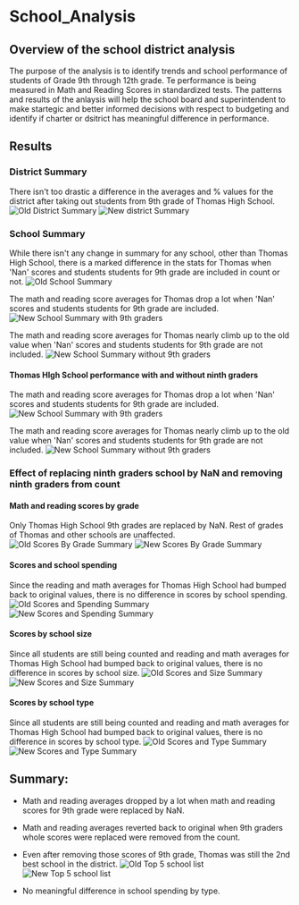 # School_Analysis

## Overview of the school district analysis
The purpose of the analysis is to identify trends and school performance of students of Grade 9th through 12th grade. Te performance is being measured in Math and Reading Scores in standardized tests. The patterns and results of the anlaysis will help the school board and superintendent to make startegic and better informed decisions with respect to budgeting and identify if charter or dsitrict has meaningful difference in performance.

## Results
### District Summary
There isn't too drastic a difference in the averages and % values for the district after taking out students from 9th grade of Thomas High School.
![Old District Summary](https://github.com/abhi82git/Election_Analysis/blob/068845e7f4a4b38f75d2462542eb43781a0f7df1/Resources/Total_Votes.png)
![New district Summary](https://github.com/abhi82git/Election_Analysis/blob/068845e7f4a4b38f75d2462542eb43781a0f7df1/Resources/Total_Votes.png)

### School Summary
While there isn't any change in summary for any school, other than Thomas High School, there is a marked difference in the stats for Thomas when 'Nan' scores and students students for 9th grade are included in count or not.
![Old School Summary](https://github.com/abhi82git/Election_Analysis/blob/068845e7f4a4b38f75d2462542eb43781a0f7df1/Resources/Total_Votes.png)

The math and reading score averages for Thomas drop a lot when 'Nan' scores and students students for 9th grade are included.
![New School Summary with 9th graders](https://github.com/abhi82git/Election_Analysis/blob/068845e7f4a4b38f75d2462542eb43781a0f7df1/Resources/Total_Votes.png)

The math and reading score averages for Thomas nearly climb up to the old value when 'Nan' scores and students students for 9th grade are not included.
![New School Summary without 9th graders](https://github.com/abhi82git/Election_Analysis/blob/068845e7f4a4b38f75d2462542eb43781a0f7df1/Resources/Total_Votes.png)

#### Thomas HIgh School performance with and without ninth graders
The math and reading score averages for Thomas drop a lot when 'Nan' scores and students students for 9th grade are included.
![New School Summary with 9th graders](https://github.com/abhi82git/Election_Analysis/blob/068845e7f4a4b38f75d2462542eb43781a0f7df1/Resources/Total_Votes.png)

The math and reading score averages for Thomas nearly climb up to the old value when 'Nan' scores and students students for 9th grade are not included.
![New School Summary without 9th graders](https://github.com/abhi82git/Election_Analysis/blob/068845e7f4a4b38f75d2462542eb43781a0f7df1/Resources/Total_Votes.png)


### Effect of replacing ninth graders school by NaN and removing ninth graders from count

#### Math and reading scores by grade
Only Thomas High School 9th grades are replaced by NaN. Rest of grades of Thomas and other schools are unaffected.
![Old Scores By Grade Summary](https://github.com/abhi82git/Election_Analysis/blob/068845e7f4a4b38f75d2462542eb43781a0f7df1/Resources/Total_Votes.png)
![New Scores By Grade Summary](https://github.com/abhi82git/Election_Analysis/blob/068845e7f4a4b38f75d2462542eb43781a0f7df1/Resources/Total_Votes.png)


#### Scores and school spending
Since the reading and math averages for Thomas High School had bumped back to original values, there is no difference in scores by school spending.
![Old Scores and Spending Summary](https://github.com/abhi82git/Election_Analysis/blob/068845e7f4a4b38f75d2462542eb43781a0f7df1/Resources/Total_Votes.png)
![New Scores and Spending Summary](https://github.com/abhi82git/Election_Analysis/blob/068845e7f4a4b38f75d2462542eb43781a0f7df1/Resources/Total_Votes.png)


#### Scores by school size
Since all students are still being counted and reading and math averages for Thomas High School had bumped back to original values, there is no difference in scores by school size.
![Old Scores and Size Summary](https://github.com/abhi82git/Election_Analysis/blob/068845e7f4a4b38f75d2462542eb43781a0f7df1/Resources/Total_Votes.png)
![New Scores and Size Summary](https://github.com/abhi82git/Election_Analysis/blob/068845e7f4a4b38f75d2462542eb43781a0f7df1/Resources/Total_Votes.png)


#### Scores by school type
Since all students are still being counted and reading and math averages for Thomas High School had bumped back to original values, there is no difference in scores by school type.
![Old Scores and Type Summary](https://github.com/abhi82git/Election_Analysis/blob/068845e7f4a4b38f75d2462542eb43781a0f7df1/Resources/Total_Votes.png)
![New Scores and Type Summary](https://github.com/abhi82git/Election_Analysis/blob/068845e7f4a4b38f75d2462542eb43781a0f7df1/Resources/Total_Votes.png)


## Summary:
 - Math and reading averages dropped by a lot when math and reading scores for 9th grade were replaced by NaN.
 - Math and reading averages reverted back to original when 9th graders whole scores were replaced were removed from the count.
 - Even after removing those scores of 9th grade, Thomas was still the 2nd best school in the district.
![Old Top 5 school list](https://github.com/abhi82git/Election_Analysis/blob/068845e7f4a4b38f75d2462542eb43781a0f7df1/Resources/Total_Votes.png)
![New Top 5 school list](https://github.com/abhi82git/Election_Analysis/blob/068845e7f4a4b38f75d2462542eb43781a0f7df1/Resources/Total_Votes.png)
 
 - No meaningful difference in school spending by type.